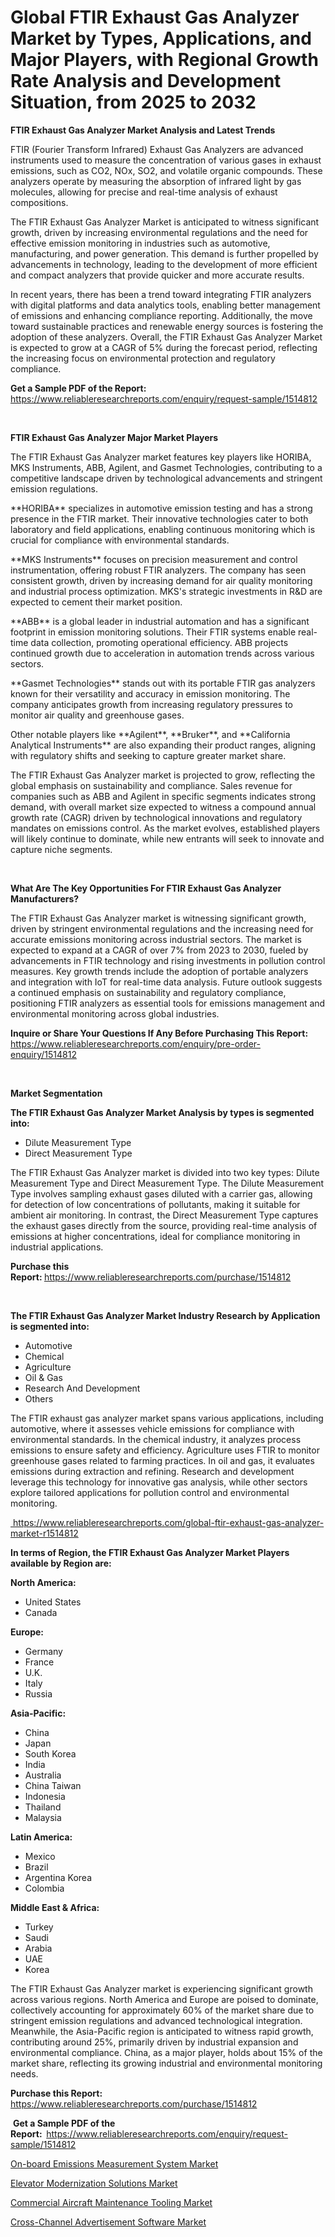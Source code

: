 <p><h1>Global FTIR Exhaust Gas Analyzer Market by Types, Applications, and Major Players, with Regional Growth Rate Analysis and Development Situation, from 2025 to 2032</h1></p><p><strong>FTIR Exhaust Gas Analyzer Market Analysis and Latest Trends</strong></p>
<p><p>FTIR (Fourier Transform Infrared) Exhaust Gas Analyzers are advanced instruments used to measure the concentration of various gases in exhaust emissions, such as CO2, NOx, SO2, and volatile organic compounds. These analyzers operate by measuring the absorption of infrared light by gas molecules, allowing for precise and real-time analysis of exhaust compositions. </p><p>The FTIR Exhaust Gas Analyzer Market is anticipated to witness significant growth, driven by increasing environmental regulations and the need for effective emission monitoring in industries such as automotive, manufacturing, and power generation. This demand is further propelled by advancements in technology, leading to the development of more efficient and compact analyzers that provide quicker and more accurate results.</p><p>In recent years, there has been a trend toward integrating FTIR analyzers with digital platforms and data analytics tools, enabling better management of emissions and enhancing compliance reporting. Additionally, the move toward sustainable practices and renewable energy sources is fostering the adoption of these analyzers. Overall, the FTIR Exhaust Gas Analyzer Market is expected to grow at a CAGR of 5% during the forecast period, reflecting the increasing focus on environmental protection and regulatory compliance.</p></p>
<p><strong>Get a Sample PDF of the Report:&nbsp;</strong> <a href="https://www.reliableresearchreports.com/enquiry/request-sample/1514812?utm_campaign=37&utm_medium=2&utm_source=Github&utm_content=ia&utm_term=17012025&utm_id=ftir-exhaust-gas-analyzer">https://www.reliableresearchreports.com/enquiry/request-sample/1514812</a></p>
<p>&nbsp;</p>
<p><strong>FTIR Exhaust Gas Analyzer Major Market Players</strong></p>
<p><p>The FTIR Exhaust Gas Analyzer market features key players like HORIBA, MKS Instruments, ABB, Agilent, and Gasmet Technologies, contributing to a competitive landscape driven by technological advancements and stringent emission regulations. </p><p>**HORIBA** specializes in automotive emission testing and has a strong presence in the FTIR market. Their innovative technologies cater to both laboratory and field applications, enabling continuous monitoring which is crucial for compliance with environmental standards.</p><p>**MKS Instruments** focuses on precision measurement and control instrumentation, offering robust FTIR analyzers. The company has seen consistent growth, driven by increasing demand for air quality monitoring and industrial process optimization. MKS's strategic investments in R&D are expected to cement their market position.</p><p>**ABB** is a global leader in industrial automation and has a significant footprint in emission monitoring solutions. Their FTIR systems enable real-time data collection, promoting operational efficiency. ABB projects continued growth due to acceleration in automation trends across various sectors.</p><p>**Gasmet Technologies** stands out with its portable FTIR gas analyzers known for their versatility and accuracy in emission monitoring. The company anticipates growth from increasing regulatory pressures to monitor air quality and greenhouse gases.</p><p>Other notable players like **Agilent**, **Bruker**, and **California Analytical Instruments** are also expanding their product ranges, aligning with regulatory shifts and seeking to capture greater market share.</p><p>The FTIR Exhaust Gas Analyzer market is projected to grow, reflecting the global emphasis on sustainability and compliance. Sales revenue for companies such as ABB and Agilent in specific segments indicates strong demand, with overall market size expected to witness a compound annual growth rate (CAGR) driven by technological innovations and regulatory mandates on emissions control. As the market evolves, established players will likely continue to dominate, while new entrants will seek to innovate and capture niche segments.</p></p>
<p>&nbsp;</p>
<p><strong>What Are The Key Opportunities For FTIR Exhaust Gas Analyzer Manufacturers?</strong></p>
<p><p>The FTIR Exhaust Gas Analyzer market is witnessing significant growth, driven by stringent environmental regulations and the increasing need for accurate emissions monitoring across industrial sectors. The market is expected to expand at a CAGR of over 7% from 2023 to 2030, fueled by advancements in FTIR technology and rising investments in pollution control measures. Key growth trends include the adoption of portable analyzers and integration with IoT for real-time data analysis. Future outlook suggests a continued emphasis on sustainability and regulatory compliance, positioning FTIR analyzers as essential tools for emissions management and environmental monitoring across global industries.</p></p>
<p><strong>Inquire or Share Your Questions If Any Before Purchasing This Report:</strong> <a href="https://www.reliableresearchreports.com/enquiry/pre-order-enquiry/1514812?utm_campaign=37&utm_medium=2&utm_source=Github&utm_content=ia&utm_term=17012025&utm_id=ftir-exhaust-gas-analyzer">https://www.reliableresearchreports.com/enquiry/pre-order-enquiry/1514812</a></p>
<p>&nbsp;</p>
<p><strong>Market Segmentation</strong></p>
<p><strong>The FTIR Exhaust Gas Analyzer Market Analysis by types is segmented into:</strong></p>
<p><ul><li>Dilute Measurement Type</li><li>Direct Measurement Type</li></ul></p>
<p><p>The FTIR Exhaust Gas Analyzer market is divided into two key types: Dilute Measurement Type and Direct Measurement Type. The Dilute Measurement Type involves sampling exhaust gases diluted with a carrier gas, allowing for detection of low concentrations of pollutants, making it suitable for ambient air monitoring. In contrast, the Direct Measurement Type captures the exhaust gases directly from the source, providing real-time analysis of emissions at higher concentrations, ideal for compliance monitoring in industrial applications.</p></p>
<p><strong>Purchase this Report:&nbsp;</strong><a href="https://www.reliableresearchreports.com/purchase/1514812?utm_campaign=37&utm_medium=2&utm_source=Github&utm_content=ia&utm_term=17012025&utm_id=ftir-exhaust-gas-analyzer">https://www.reliableresearchreports.com/purchase/1514812</a></p>
<p>&nbsp;</p>
<p><strong>The FTIR Exhaust Gas Analyzer Market Industry Research by Application is segmented into:</strong></p>
<p><ul><li>Automotive</li><li>Chemical</li><li>Agriculture</li><li>Oil & Gas</li><li>Research And Development</li><li>Others</li></ul></p>
<p><p>The FTIR exhaust gas analyzer market spans various applications, including automotive, where it assesses vehicle emissions for compliance with environmental standards. In the chemical industry, it analyzes process emissions to ensure safety and efficiency. Agriculture uses FTIR to monitor greenhouse gases related to farming practices. In oil and gas, it evaluates emissions during extraction and refining. Research and development leverage this technology for innovative gas analysis, while other sectors explore tailored applications for pollution control and environmental monitoring.</p></p>
<p><a href="https://www.reliableresearchreports.com/global-ftir-exhaust-gas-analyzer-market-r1514812?utm_campaign=37&utm_medium=2&utm_source=Github&utm_content=ia&utm_term=17012025&utm_id=ftir-exhaust-gas-analyzer">&nbsp;https://www.reliableresearchreports.com/global-ftir-exhaust-gas-analyzer-market-r1514812</a></p>
<p><strong>In terms of Region, the FTIR Exhaust Gas Analyzer Market Players available by Region are:</strong></p>
<p>
    <p> <strong> North America: </strong>
        <ul>
            <li>United States</li>
            <li>Canada</li>
        </ul>
        </p> 
    <p> <strong> Europe: </strong>
        <ul>
            <li>Germany</li>
            <li>France</li>
            <li>U.K.</li>
            <li>Italy</li>
            <li>Russia</li>
        </ul>
        </p> 
    <p> <strong> Asia-Pacific: </strong>
        <ul>
            <li>China</li>
            <li>Japan</li>
            <li>South Korea</li>
            <li>India</li>
            <li>Australia</li>
            <li>China Taiwan</li>
            <li>Indonesia</li>
            <li>Thailand</li>
            <li>Malaysia</li>
        </ul>
        </p> 
    <p> <strong> Latin America: </strong>
        <ul>
            <li>Mexico</li>
            <li>Brazil</li>
            <li>Argentina Korea</li>
            <li>Colombia</li>
        </ul>
        </p> 
    <p> <strong> Middle East & Africa: </strong>
        <ul>
            <li>Turkey</li>
            <li>Saudi</li>
            <li>Arabia</li>
            <li>UAE</li>
            <li>Korea</li>
        </ul>
    </p>
    </p>
<p><p>The FTIR Exhaust Gas Analyzer market is experiencing significant growth across various regions. North America and Europe are poised to dominate, collectively accounting for approximately 60% of the market share due to stringent emission regulations and advanced technological integration. Meanwhile, the Asia-Pacific region is anticipated to witness rapid growth, contributing around 25%, primarily driven by industrial expansion and environmental compliance. China, as a major player, holds about 15% of the market share, reflecting its growing industrial and environmental monitoring needs.</p></p>
<p><strong>Purchase this Report: </strong><a href="https://www.reliableresearchreports.com/purchase/1514812?utm_campaign=37&utm_medium=2&utm_source=Github&utm_content=ia&utm_term=17012025&utm_id=ftir-exhaust-gas-analyzer">https://www.reliableresearchreports.com/purchase/1514812</a></p>
<p>&nbsp;<strong>Get a Sample PDF of the Report:&nbsp;&nbsp;</strong><a href="https://www.reliableresearchreports.com/enquiry/request-sample/1514812?utm_campaign=37&utm_medium=2&utm_source=Github&utm_content=ia&utm_term=17012025&utm_id=ftir-exhaust-gas-analyzer">https://www.reliableresearchreports.com/enquiry/request-sample/1514812</a></p>
<p><strong></strong></p>
<p><p><a href="https://github.com/maclarensidney/Market-Research-Report-List-1/blob/main/on-board-emissions-measurement-system-market.md?utm_campaign=37&utm_medium=2&utm_source=Github&utm_content=ia&utm_term=17012025&utm_id=ftir-exhaust-gas-analyzer">On-board Emissions Measurement System Market</a></p><p><a href="https://github.com/joannesouthgate/Market-Research-Report-List-5/blob/main/elevator-modernization-solutions-market.md?utm_campaign=37&utm_medium=2&utm_source=Github&utm_content=ia&utm_term=17012025&utm_id=ftir-exhaust-gas-analyzer">Elevator Modernization Solutions Market</a></p><p><a href="https://github.com/DianaWilson796/Market-Research-Report-List-1/blob/main/commercial-aircraft-maintenance-tooling-market.md?utm_campaign=37&utm_medium=2&utm_source=Github&utm_content=ia&utm_term=17012025&utm_id=ftir-exhaust-gas-analyzer">Commercial Aircraft Maintenance Tooling Market</a></p><p><a href="https://github.com/wwwkeltoum/Market-Research-Report-List-5/blob/main/cross-channel-advertisement-software-market.md?utm_campaign=37&utm_medium=2&utm_source=Github&utm_content=ia&utm_term=17012025&utm_id=ftir-exhaust-gas-analyzer">Cross-Channel Advertisement Software Market</a></p></p>